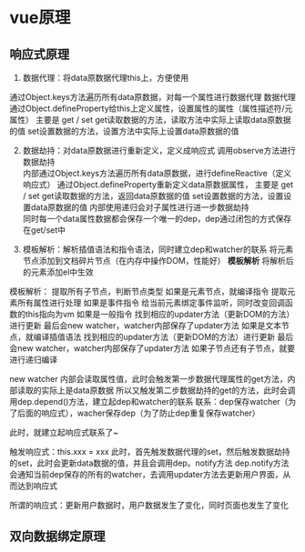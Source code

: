 # vue原理

## 响应式原理
1. 数据代理：将data原数据代理this上，方便使用

通过Object.keys方法遍历所有data原数据，对每一个属性进行数据代理
数据代理通过Object.defineProperty给this上定义属性，设置属性的属性（属性描述符/元属性）
  主要是 get / set
  get读取数据的方法，读取方法中实际上读取data原数据的值
  set设置数据的方法，设置方法中实际上设置data原数据的值

2. 数据劫持：对data原数据进行重新定义，定义成响应式
调用observe方法进行数据劫持  
  内部通过Object.keys方法遍历所有data原数据，进行defineReactive（定义响应式）
  通过Object.defineProperty重新定义data原数据属性，
    主要是 get / set
      get读取数据的方法，返回data原数据的值
      set设置数据的方法，设置设置data原数据的值
  内部使用递归会对子属性进行进一步数据劫持    
  同时每一个data属性数据都会保存一个唯一的dep，dep通过闭包的方式保存在get/set中

3. 模板解析：解析插值语法和指令语法，同时建立dep和watcher的联系
将元素节点添加到文档碎片节点（在内存中操作DOM，性能好）
**模板解析**
将解析后的元素添加el中生效

  模板解析：
    提取所有子节点，判断节点类型
      如果是元素节点，就编译指令
        提取元素所有属性进行处理
          如果是事件指令
            给当前元素绑定事件监听，同时改变回调函数的this指向为vm
          如果是一般指令
            找到相应的updater方法（更新DOM的方法）进行更新
            最后会new watcher，watcher内部保存了updater方法
      如果是文本节点，就编译插值语法
        找到相应的updater方法（更新DOM的方法）进行更新
        最后会new watcher，watcher内部保存了updater方法
    如果子节点还有子节点，就要进行递归编译  

  new watcher
    内部会读取属性值，此时会触发第一步数据代理属性的get方法，内部读取的实际上是data原数据
    所以又触发第二步数据劫持的get的方法，此时会调用dep.depend()方法，建立起dep和watcher的联系
      联系：dep保存watcher（为了后面的响应式），wacher保存dep（为了防止dep重复保存watcher）

此时，就建立起响应式联系了~

触发响应式：this.xxx = xxx
此时，首先触发数据代理的set，然后触发数据劫持的set，此时会更新data数据的值，并且会调用dep。notify方法
  dep.notify方法会通知当前dep保存的所有的watcher，去调用updater方法去更新用户界面，从而达到响应式

所谓的响应式：更新用户数据时，用户数据发生了变化，同时页面也发生了变化  

## 双向数据绑定原理